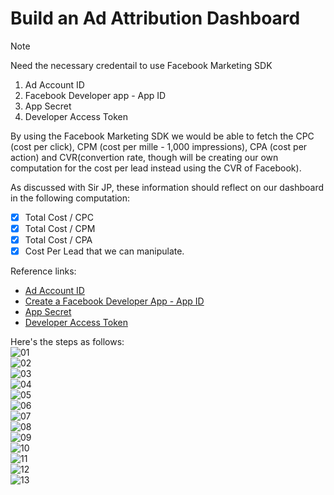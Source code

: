 # Build an Ad Attribution Dashboard

> [!Note]
> Need the necessary credentail to use Facebook Marketing SDK
> 1. Ad Account ID
> 2. Facebook Developer app - App ID
> 3. App Secret
> 4. Developer Access Token 

By using the Facebook Marketing SDK we would be able to fetch the CPC (cost per click), CPM (cost per mille - 1,000 impressions), CPA (cost per action) and CVR(convertion rate, though will be creating our own computation for the cost per lead instead using the CVR of Facebook).

As discussed with Sir JP, these information should reflect on our dashboard in the following computation: 

- [x] Total Cost / CPC
- [x] Total Cost / CPM
- [x] Total Cost / CPA
- [x] Cost Per Lead that we can manipulate.

Reference links: 
- [Ad Account ID](https://adsmanager.facebook.com/adsmanager/manage/campaigns)
- [Create a Facebook Developer App - App ID](https://developers.facebook.com/)
- [App Secret](https://developers.facebook.com/apps/)
- [Developer Access Token](https://developers.facebook.com/tools/)

Here's the steps as follows:
<br>
![01](https://github.com/rprinceroger/tasks/assets/138009208/6ee00bbf-c254-4643-b408-9280dd721b84)
<br>
![02](https://github.com/rprinceroger/tasks/assets/138009208/888a41bc-f31e-4537-8f7f-cfa5d298d7ee)
<br>
![03](https://github.com/rprinceroger/tasks/assets/138009208/66c890af-4adb-4e7b-9fb8-f2a7c2d611fe)
<br>
![04](https://github.com/rprinceroger/tasks/assets/138009208/fb82fb33-d708-41a0-a69c-24e7776e22a0)
<br>
![05](https://github.com/rprinceroger/tasks/assets/138009208/283f5b94-4f97-499e-b9b2-4db70177fa51)
<br>
![06](https://github.com/rprinceroger/tasks/assets/138009208/9ed77671-0efe-48dd-bc79-e8a6d9cfe107)
<br>
![07](https://github.com/rprinceroger/tasks/assets/138009208/7ab32a57-2d5e-4ca9-99f3-79d85b39884e)
<br>
![08](https://github.com/rprinceroger/tasks/assets/138009208/22e7d2ca-8a9d-47e4-a8d9-b331f33149f6)
<br>
![09](https://github.com/rprinceroger/tasks/assets/138009208/0ea65b50-e5c3-444b-a5b0-ea18c0813ed8)
<br>
![10](https://github.com/rprinceroger/tasks/assets/138009208/2a58ee33-91d4-4e7a-a4d1-6f3b89a20ccd)
<br>
![11](https://github.com/rprinceroger/tasks/assets/138009208/1ba5f8e1-e503-4fc9-b909-76f399b2d76c)
<br>
![12](https://github.com/rprinceroger/tasks/assets/138009208/db78899d-c2f8-4614-a60f-dda78fa16fcb)
<br>
![13](https://github.com/rprinceroger/tasks/assets/138009208/87f99e79-2daa-4d67-845e-09c1200bebae)
